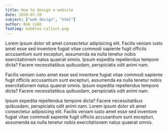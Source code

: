```yaml
---
title: How to design a website
date: 2020-07-20
subject: ["web design", "html"]
author: Bob Cobb
featimg: bubbles-callout.png
---
```


Lorem ipsum dolor sit amet consectetur adipisicing elit. Facilis veniam iusto amet esse sed inventore fugiat vitae commodi sapiente fugit officiis accusantium sunt excepturi, assumenda ea nulla tenetur nobis exercitationem natus quaerat omnis. Ipsum expedita repellendus tempore dicta? Facere necessitatibus quibusdam, perspiciatis odit animi nam.

Facilis veniam iusto amet esse sed inventore fugiat vitae commodi sapiente fugit officiis accusantium sunt excepturi, assumenda ea nulla tenetur nobis exercitationem natus quaerat omnis. Ipsum expedita repellendus tempore dicta? Facere necessitatibus quibusdam, perspiciatis odit animi nam.

Ipsum expedita repellendus tempore dicta? Facere necessitatibus quibusdam, perspiciatis odit animi nam. Lorem ipsum dolor sit amet consectetur adipisicing elit. Facilis veniam iusto amet esse sed inventore fugiat vitae commodi sapiente fugit officiis accusantium sunt excepturi, assumenda ea nulla tenetur nobis exercitationem natus quaerat omnis.
